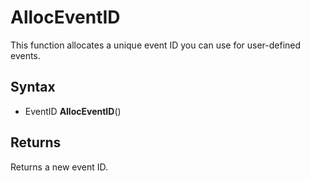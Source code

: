 # AllocEventID

This function allocates a unique event ID you can use for user-defined events.

## Syntax

- EventID **AllocEventID**()

## Returns

Returns a new event ID.
